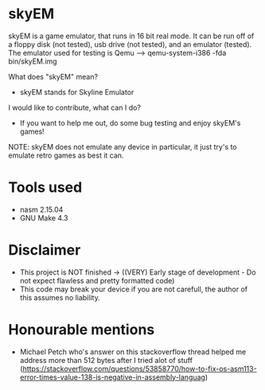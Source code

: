 # skyEM
skyEM is a game emulator, that runs in 16 bit real mode.
It can be run off of a floppy disk (not tested), usb drive (not tested), and an emulator (tested).
The emulator used for testing is Qemu --> qemu-system-i386 -fda bin/skyEM.img

What does "skyEM" mean?
  - skyEM stands for Skyline Emulator

I would like to contribute, what can I do?
  - If you want to help me out, do some bug testing and enjoy skyEM's games!

NOTE: skyEM does not emulate any device in particular, it just try's to emulate retro games as best it can.

# Tools used
  - nasm 2.15.04
  - GNU Make 4.3 

# Disclaimer
- This project is NOT finished -> ((VERY) Early stage of development - Do not expect flawless and pretty formatted code)
- This code may break your device if you are not carefull, the author of this assumes no liability.

# Honourable mentions 
- Michael Petch who's answer on this stackoverflow thread helped me address more than 512 bytes after I tried alot of stuff (https://stackoverflow.com/questions/53858770/how-to-fix-os-asm113-error-times-value-138-is-negative-in-assembly-languag)
